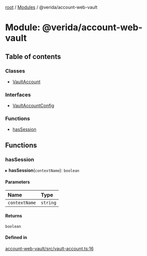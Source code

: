 [root](../README.md) / [Modules](../modules.md) / @verida/account-web-vault

# Module: @verida/account-web-vault

## Table of contents

### Classes

- [VaultAccount](../classes/verida_account_web_vault.VaultAccount.md)

### Interfaces

- [VaultAccountConfig](../interfaces/verida_account_web_vault.VaultAccountConfig.md)

### Functions

- [hasSession](verida_account_web_vault.md#hassession)

## Functions

### hasSession

▸ **hasSession**(`contextName`): `boolean`

#### Parameters

| Name | Type |
| :------ | :------ |
| `contextName` | `string` |

#### Returns

`boolean`

#### Defined in

[account-web-vault/src/vault-account.ts:16](https://github.com/verida/verida-js/blob/039856c/packages/account-web-vault/src/vault-account.ts#L16)
